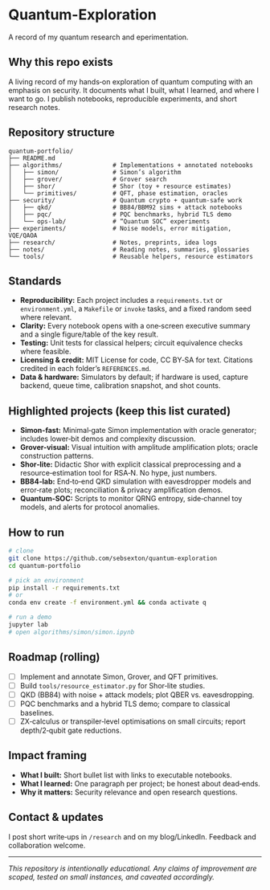 # Quantum-Exploration
A record of my quantum research and eperimentation.

## Why this repo exists

A living record of my hands‑on exploration of quantum computing with an emphasis on security. It documents what I built, what I learned, and where I want to go. I publish notebooks, reproducible experiments, and short research notes.

## Repository structure
```
quantum-portfolio/
├── README.md
├── algorithms/              # Implementations + annotated notebooks
│   ├── simon/               # Simon’s algorithm
│   ├── grover/              # Grover search
│   ├── shor/                # Shor (toy + resource estimates)
│   └── primitives/          # QFT, phase estimation, oracles
├── security/                # Quantum crypto + quantum-safe work
│   ├── qkd/                 # BB84/BBM92 sims + attack notebooks
│   ├── pqc/                 # PQC benchmarks, hybrid TLS demo
│   └── ops-lab/             # “Quantum SOC” experiments
├── experiments/             # Noise models, error mitigation, VQE/QAOA
├── research/                # Notes, preprints, idea logs
├── notes/                   # Reading notes, summaries, glossaries
└── tools/                   # Reusable helpers, resource estimators
```

## Standards

* **Reproducibility:** Each project includes a `requirements.txt` or `environment.yml`, a `Makefile` or `invoke` tasks, and a fixed random seed where relevant.
* **Clarity:** Every notebook opens with a one‑screen executive summary and a single figure/table of the key result.
* **Testing:** Unit tests for classical helpers; circuit equivalence checks where feasible.
* **Licensing & credit:** MIT License for code, CC BY‑SA for text. Citations credited in each folder’s `REFERENCES.md`.
* **Data & hardware:** Simulators by default; if hardware is used, capture backend, queue time, calibration snapshot, and shot counts.

## Highlighted projects (keep this list curated)

* **Simon-fast:** Minimal‑gate Simon implementation with oracle generator; includes lower‑bit demos and complexity discussion.
* **Grover-visual:** Visual intuition with amplitude amplification plots; oracle construction patterns.
* **Shor‑lite:** Didactic Shor with explicit classical preprocessing and a resource‑estimation tool for RSA‑N. No hype, just numbers.
* **BB84‑lab:** End‑to‑end QKD simulation with eavesdropper models and error‑rate plots; reconciliation & privacy amplification demos.
* **Quantum‑SOC:** Scripts to monitor QRNG entropy, side‑channel toy models, and alerts for protocol anomalies.

## How to run

```bash
# clone
git clone https://github.com/sebsexton/quantum-exploration
cd quantum-portfolio

# pick an environment
pip install -r requirements.txt
# or
conda env create -f environment.yml && conda activate q

# run a demo
jupyter lab
# open algorithms/simon/simon.ipynb
```

## Roadmap (rolling)

* [ ] Implement and annotate Simon, Grover, and QFT primitives.
* [ ] Build `tools/resource_estimator.py` for Shor‑lite studies.
* [ ] QKD (BB84) with noise + attack models; plot QBER vs. eavesdropping.
* [ ] PQC benchmarks and a hybrid TLS demo; compare to classical baselines.
* [ ] ZX‑calculus or transpiler‑level optimisations on small circuits; report depth/2‑qubit gate reductions.

## Impact framing

* **What I built:** Short bullet list with links to executable notebooks.
* **What I learned:** One paragraph per project; be honest about dead‑ends.
* **Why it matters:** Security relevance and open research questions.

## Contact & updates

I post short write‑ups in `/research` and on my blog/LinkedIn. Feedback and collaboration welcome.

---

*This repository is intentionally educational. Any claims of improvement are scoped, tested on small instances, and caveated accordingly.*

